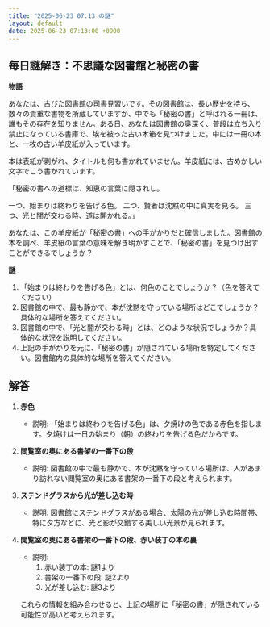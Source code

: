 ```yaml
---
title: "2025-06-23 07:13 の謎"
layout: default
date: 2025-06-23 07:13:00 +0900
---
```

## 毎日謎解き：不思議な図書館と秘密の書

**物語**

あなたは、古びた図書館の司書見習いです。その図書館は、長い歴史を持ち、数々の貴重な書物を所蔵していますが、中でも「秘密の書」と呼ばれる一冊は、誰もその存在を知りません。ある日、あなたは図書館の奥深く、普段は立ち入り禁止になっている書庫で、埃を被った古い木箱を見つけました。中には一冊の本と、一枚の古い羊皮紙が入っています。

本は表紙が剥がれ、タイトルも何も書かれていません。羊皮紙には、古めかしい文字でこう書かれています。

「秘密の書への道標は、知恵の言葉に隠されし。

一つ、始まりは終わりを告げる色。
二つ、賢者は沈黙の中に真実を見る。
三つ、光と闇が交わる時、道は開かれる。」

あなたは、この羊皮紙が「秘密の書」への手がかりだと確信しました。図書館の本を調べ、羊皮紙の言葉の意味を解き明かすことで、「秘密の書」を見つけ出すことができるでしょうか？

**謎**

1.  「始まりは終わりを告げる色」とは、何色のことでしょうか？（色を答えてください）
2.  図書館の中で、最も静かで、本が沈黙を守っている場所はどこでしょうか？具体的な場所を答えてください。
3.  図書館の中で、「光と闇が交わる時」とは、どのような状況でしょうか？具体的な状況を説明してください。
4.  上記の手がかりを元に、「秘密の書」が隠されている場所を特定してください。図書館内の具体的な場所を答えてください。

## 解答

1.  **赤色**

    *   説明: 「始まりは終わりを告げる色」は、夕焼けの色である赤色を指します。夕焼けは一日の始まり（朝）の終わりを告げる色だからです。

2.  **閲覧室の奥にある書架の一番下の段**

    *   説明: 図書館の中で最も静かで、本が沈黙を守っている場所は、人があまり訪れない閲覧室の奥にある書架の一番下の段と考えられます。

3.  **ステンドグラスから光が差し込む時**

    *   説明: 図書館にステンドグラスがある場合、太陽の光が差し込む時間帯、特に夕方などに、光と影が交錯する美しい光景が見られます。

4.  **閲覧室の奥にある書架の一番下の段、赤い装丁の本の裏**

    *   説明: 
        1.  赤い装丁の本: 謎1より
        2.  書架の一番下の段: 謎2より
        3.  光が差し込む: 謎3より
        
    これらの情報を組み合わせると、上記の場所に「秘密の書」が隠されている可能性が高いと考えられます。
